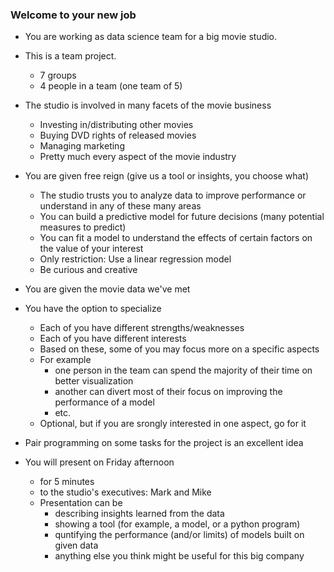 ### Welcome to your new job

- You are working as data science team for a big movie studio.

- This is a team project.
  - 7 groups
  - 4 people in a team (one team of 5)

- The studio is involved in many facets of the movie business
  - Investing in/distributing other movies
  - Buying DVD rights of released movies
  - Managing marketing
  - Pretty much every aspect of the movie industry

- You are given free reign (give us a tool or insights, you choose what)
  - The studio trusts you to analyze data to improve performance or understand in any of these many areas
  - You can build a predictive model for future decisions (many potential measures to predict)
  - You can fit a model to understand the effects of certain factors on the value of your interest
  - Only restriction: Use a linear regression model
  - Be curious and creative

- You are given the movie data we've met

- You have the option to specialize
  - Each of you have different strengths/weaknesses
  - Each of you have different interests
  - Based on these, some of you may focus more on a specific aspects
  - For example
    - one person in the team can spend the majority of their time on better visualization
    - another can divert most of their focus on improving the performance of a model
    - etc.
  - Optional, but if you are srongly interested in one aspect, go for it
  
- Pair programming on some tasks for the project is an excellent idea

- You will present on Friday afternoon
  - for 5 minutes
  - to the studio's executives: Mark and Mike
  - Presentation can be
    - describing insights learned from the data
    - showing a tool (for example, a model, or a python program) 
    - quntifying the performance (and/or limits) of models built on given data
    - anything else you think might be useful for this big company
